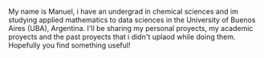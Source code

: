 My name is Manuel, i have an undergrad in chemical sciences and im studying applied mathematics to data sciences in the University of Buenos Aires (UBA), Argentina. 
I'll be sharing my personal proyects, my academic proyects and the past proyects that i didn't uplaod while doing them. Hopefully you find something useful! 

